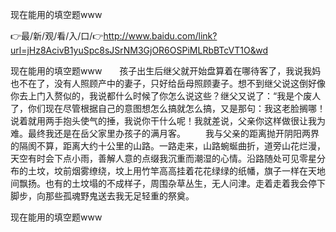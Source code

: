 现在能用的填空题www

👉最/新/观/看/入/口/👉http://www.baidu.com/link?url=jHz8AcivB1yuSpc8sJSrNM3GjOR6OSPiMLRbBTcVT1O&wd

现在能用的填空题www　　孩子出生后继父就开始盘算着在哪待客了，我说我妈也不在了，没有人照顾产中的妻子，只好给岳母照顾妻子。想不到继父说这倒好像你去上门入赘似的，我说都什么时候了你怎么说这些？继父又说了：“我是个废人了，你们现在尽管根据自己的意图想怎么搞就怎么搞，又是那句：我这老脸搁哪！说着就用两手抱头使气的捶，我说你干什么呢！我就差说，父亲你这样做很让我为难。最终我还是在岳父家里办孩子的满月客。
　　我与父亲的距离抛开阴阳两界的隔阂不算，距离大约十公里的山路。一路走来，山路蜿蜒曲折，道旁山花烂漫，天空有时会下点小雨，善解人意的点缀我沉重而潮湿的心情。沿路随处可见零星分布的土坟，坟前烟雾缭绕，坟上用竹竿高高挂着花花绿绿的纸幡，旗子一样在天地间飘扬。也有的土坟塌的不成样子，周围杂草丛生，无人问津。走着走着我会停下脚步，向那些孤魂野鬼送去我无足轻重的祭奠。


现在能用的填空题www
